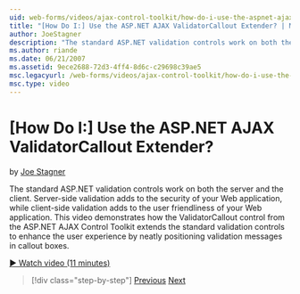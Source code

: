 ```yaml
---
uid: web-forms/videos/ajax-control-toolkit/how-do-i-use-the-aspnet-ajax-validatorcallout-extender
title: "[How Do I:] Use the ASP.NET AJAX ValidatorCallout Extender? | Microsoft Docs"
author: JoeStagner
description: "The standard ASP.NET validation controls work on both the server and the client. Server-side validation adds to the security of your Web application, while c..."
ms.author: riande
ms.date: 06/21/2007
ms.assetid: 9ece2688-72d3-4ff4-8d6c-c29698c39ae5
msc.legacyurl: /web-forms/videos/ajax-control-toolkit/how-do-i-use-the-aspnet-ajax-validatorcallout-extender
msc.type: video
---
```

[How Do I:] Use the ASP.NET AJAX ValidatorCallout Extender?
====================
by [Joe Stagner](https://github.com/JoeStagner)

The standard ASP.NET validation controls work on both the server and the client. Server-side validation adds to the security of your Web application, while client-side validation adds to the user friendliness of your Web application. This video demonstrates how the ValidatorCallout control from the ASP.NET AJAX Control Toolkit extends the standard validation controls to enhance the user experience by neatly positioning validation messages in callout boxes.

[&#9654; Watch video (11 minutes)](https://channel9.msdn.com/Blogs/ASP-NET-Site-Videos/how-do-i-use-the-aspnet-ajax-validatorcallout-extender)

> [!div class="step-by-step"]
> [Previous](how-do-i-use-the-numericupdown-extender-control.md)
> [Next](how-do-i-use-the-aspnet-ajax-resizablecontrol-extender.md)
